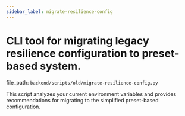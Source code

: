 ```yaml
---
sidebar_label: migrate-resilience-config
---
```


# CLI tool for migrating legacy resilience configuration to preset-based system.

  file_path: `backend/scripts/old/migrate-resilience-config.py`

This script analyzes your current environment variables and provides
recommendations for migrating to the simplified preset-based configuration.
